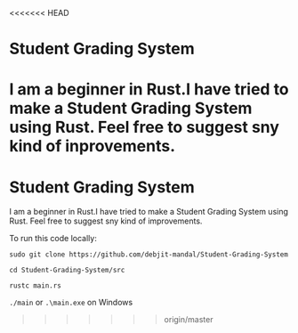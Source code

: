 <<<<<<< HEAD
# Student Grading System
I am a beginner in Rust.I have tried to make a Student Grading System using Rust. Feel free to suggest sny kind of inprovements.
=======
# Student Grading System
I am a beginner in Rust.I have tried to make a Student Grading System using Rust. Feel free to suggest sny kind of improvements.

To run this code locally:

`sudo git clone https://github.com/debjit-mandal/Student-Grading-System`

`cd Student-Grading-System/src`

`rustc main.rs`

`./main`  or `.\main.exe` on Windows
>>>>>>> origin/master
